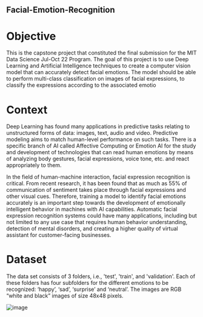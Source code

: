 ## Facial-Emotion-Recognition

# Objective
This is the capstone project that constituted the final submission for the MIT Data Science Jul-Oct 22 Program. The goal of this project is to use Deep Learning and Artificial Intelligence techniques to create a computer vision model that can accurately detect facial emotions. The model should be able to perform multi-class classification on images of facial expressions, to classify the expressions according to the associated emotio

# Context
Deep Learning has found many applications in predictive tasks relating to unstructured forms
of data: images, text, audio and video. Predictive modeling aims to match human-level
performance on such tasks. There is a specific branch of AI called Affective Computing or
Emotion AI for the study and development of technologies that can read human emotions by means of analyzing body gestures, facial expressions, voice tone, etc. and react appropriately to them.

In the field of human-machine interaction, facial expression recognition is critical. From recent
research, it has been found that as much as 55% of communication of sentiment takes place
through facial expressions and other visual cues. Therefore, training a model to identify facial
emotions accurately is an important step towards the development of emotionally intelligent
behavior in machines with AI capabilities. Automatic facial expression recognition systems could
have many applications, including but not limited to any use case that requires human behavior
understanding, detection of mental disorders, and creating a higher quality of virtual assistant for
customer-facing businesses.

# Dataset

The data set consists of 3 folders, i.e., 'test', 'train', and 'validation'. Each of these folders has four subfolders for the different emotions to be recognized: ‘happy’, ‘sad’, ‘surprise’ and ‘neutral’.
The images are RGB “white and black” images of size 48x48 pixels. 

![image](https://github.com/mermora97/CNN-Facial-Image-Recognition/assets/56823677/8471c4fa-8af6-436d-8acb-be9d764201d5)
